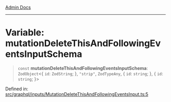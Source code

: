 [Admin Docs](/)

***

# Variable: mutationDeleteThisAndFollowingEventsInputSchema

> `const` **mutationDeleteThisAndFollowingEventsInputSchema**: `ZodObject`\<\{ `id`: `ZodString`; \}, `"strip"`, `ZodTypeAny`, \{ `id`: `string`; \}, \{ `id`: `string`; \}\>

Defined in: [src/graphql/inputs/MutationDeleteThisAndFollowingEventsInput.ts:5](https://github.com/Sourya07/talawa-api/blob/4e4298c85a0d2c28affa824f2aab7ec32b5f3ac5/src/graphql/inputs/MutationDeleteThisAndFollowingEventsInput.ts#L5)
